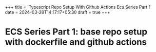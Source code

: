 +++
title = 'Typescript Repo Setup With Github Actions Ecs Series Part 1'
date = 2024-03-28T14:17:17+05:30
draft = true
+++


# ECS Series Part 1: base repo setup with dockerfile and github actions

